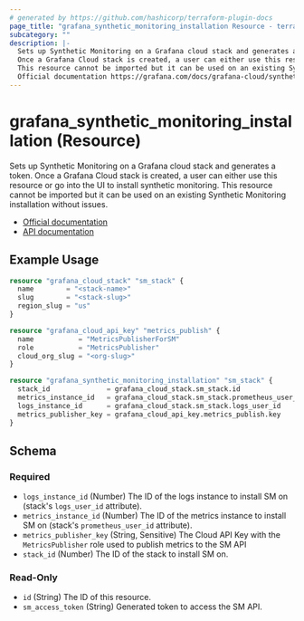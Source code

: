 ```yaml
---
# generated by https://github.com/hashicorp/terraform-plugin-docs
page_title: "grafana_synthetic_monitoring_installation Resource - terraform-provider-grafana"
subcategory: ""
description: |-
  Sets up Synthetic Monitoring on a Grafana cloud stack and generates a token.
  Once a Grafana Cloud stack is created, a user can either use this resource or go into the UI to install synthetic monitoring.
  This resource cannot be imported but it can be used on an existing Synthetic Monitoring installation without issues.
  Official documentation https://grafana.com/docs/grafana-cloud/synthetic-monitoring/installation/API documentation https://github.com/grafana/synthetic-monitoring-api-go-client/blob/main/docs/API.md#apiv1registerinstall
---
```


# grafana_synthetic_monitoring_installation (Resource)

Sets up Synthetic Monitoring on a Grafana cloud stack and generates a token. 
Once a Grafana Cloud stack is created, a user can either use this resource or go into the UI to install synthetic monitoring.
This resource cannot be imported but it can be used on an existing Synthetic Monitoring installation without issues.

* [Official documentation](https://grafana.com/docs/grafana-cloud/synthetic-monitoring/installation/)
* [API documentation](https://github.com/grafana/synthetic-monitoring-api-go-client/blob/main/docs/API.md#apiv1registerinstall)

## Example Usage

```terraform
resource "grafana_cloud_stack" "sm_stack" {
  name        = "<stack-name>"
  slug        = "<stack-slug>"
  region_slug = "us"
}

resource "grafana_cloud_api_key" "metrics_publish" {
  name           = "MetricsPublisherForSM"
  role           = "MetricsPublisher"
  cloud_org_slug = "<org-slug>"
}

resource "grafana_synthetic_monitoring_installation" "sm_stack" {
  stack_id              = grafana_cloud_stack.sm_stack.id
  metrics_instance_id   = grafana_cloud_stack.sm_stack.prometheus_user_id
  logs_instance_id      = grafana_cloud_stack.sm_stack.logs_user_id
  metrics_publisher_key = grafana_cloud_api_key.metrics_publish.key
}
```

<!-- schema generated by tfplugindocs -->
## Schema

### Required

- `logs_instance_id` (Number) The ID of the logs instance to install SM on (stack's `logs_user_id` attribute).
- `metrics_instance_id` (Number) The ID of the metrics instance to install SM on (stack's `prometheus_user_id` attribute).
- `metrics_publisher_key` (String, Sensitive) The Cloud API Key with the `MetricsPublisher` role used to publish metrics to the SM API
- `stack_id` (Number) The ID of the stack to install SM on.

### Read-Only

- `id` (String) The ID of this resource.
- `sm_access_token` (String) Generated token to access the SM API.


